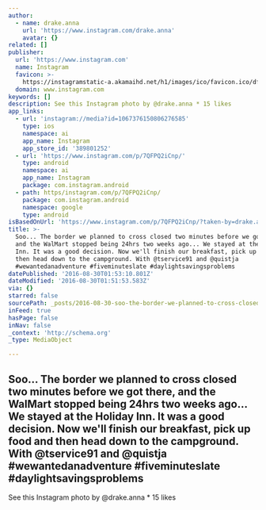 ```yaml
---
author:
  - name: drake.anna
    url: 'https://www.instagram.com/drake.anna'
    avatar: {}
related: []
publisher:
  url: 'https://www.instagram.com'
  name: Instagram
  favicon: >-
    https://instagramstatic-a.akamaihd.net/h1/images/ico/favicon.ico/dfa85bb1fd63.ico
  domain: www.instagram.com
keywords: []
description: See this Instagram photo by @drake.anna * 15 likes
app_links:
  - url: 'instagram://media?id=1067376150806276585'
    type: ios
    namespace: ai
    app_name: Instagram
    app_store_id: '389801252'
  - url: 'https://www.instagram.com/p/7QFPQ2iCnp/'
    type: android
    namespace: ai
    app_name: Instagram
    package: com.instagram.android
  - path: https/instagram.com/p/7QFPQ2iCnp/
    package: com.instagram.android
    namespace: google
    type: android
isBasedOnUrl: 'https://www.instagram.com/p/7QFPQ2iCnp/?taken-by=drake.anna'
title: >-
  Soo... The border we planned to cross closed two minutes before we got there,
  and the WalMart stopped being 24hrs two weeks ago... We stayed at the Holiday
  Inn. It was a good decision. Now we'll finish our breakfast, pick up food and
  then head down to the campground. With @tservice91 and @quistja
  #wewantedanadventure #fiveminuteslate #daylightsavingsproblems
datePublished: '2016-08-30T01:53:10.801Z'
dateModified: '2016-08-30T01:51:53.583Z'
via: {}
starred: false
sourcePath: _posts/2016-08-30-soo-the-border-we-planned-to-cross-closed-two-minutes-bef.md
inFeed: true
hasPage: false
inNav: false
_context: 'http://schema.org'
_type: MediaObject

---
```

<article style=""><h1>Soo... The border we planned to cross closed two minutes before we got there, and the WalMart stopped being 24hrs two weeks ago... We stayed at the Holiday Inn. It was a good decision. Now we'll finish our breakfast, pick up food and then head down to the campground. With @tservice91 and @quistja #wewantedanadventure #fiveminuteslate #daylightsavingsproblems</h1><p>See this Instagram photo by @drake.anna * 15 likes</p></article>